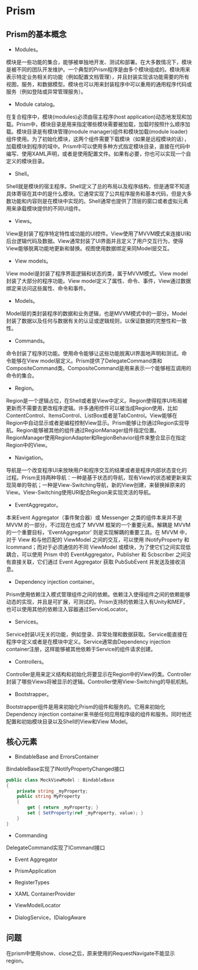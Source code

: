 ﻿# Prism

## Prism的基本概念

* Modules。

模块是一些功能的集合，能够被单独地开发、测试和部署。在大多数情况下，模块是被不同的团队开发维护。一个典型的Prism程序是由多个模块组成的。模块用来表示特定业务相关的功能（例如配置文档管理），并且封装实现该功能需要的所有视图，服务，和数据模型。模块也可以用来封装程序中可以重用的通用程序代码或服务（例如登陆或异常管理服务）。
* Module catalog。

在复合程序中，模块(modules)必须由宿主程序(host application)动态地发现和加载。Prism中，模块目录是用来指定哪些模块需要被加载，加载时按照什么顺序加载。模块目录是有模块管理(module manager)组件和模块加载(module loader)组件使用。为了初始化模块，这两个组件需要下载模块（如果是远程模块的话），加载模块到程序的域中。Prism中可以使用多种方式指定模块目录，直接在代码中编写、使用XAML声明，或者是使用配置文件。如果有必要，你也可以实现一个自定义的模块目录。

* Shell。

Shell就是模块的宿主程序。Shell定义了总的布局以及程序结构，但是通常不知道具体寄宿在其中的是什么模块。它通常实现了公共程序服务和基本代码，但是大多数功能和内容则是在模块中实现的。Shell通常也提供了顶层的窗口或者虚拟元素用来承载模块提供的不同UI组件。

* Views。

View是封装了程序特定特性或功能的UI控件。View使用了MVVM模式来连接UI和后台逻辑代码及数据。View通常封装了UI界面并且定义了用户交互行为，使得View能够脱离功能地更新和替换。视图使用数据绑定来同Model层交互。

* View models。

View model是封装了程序界面逻辑和状态的类，属于MVVM模式。View model封装了大部分的程序功能。View model定义了属性、命令、事件，View通过数据绑定来访问这些属性、命令和事件。

* Models。

Model层的类封装程序的数据和业务逻辑，也是MVVM模式中的一部分。Model封装了数据以及任何与数据有关的认证或逻辑规则，以保证数据的完整性和一致性。

* Commands。

命令封装了程序的功能。使用命令能够让这些功能脱离UI界面地声明和测试。命令能够在View model层定义。Prism提供了DelegateCommand类和CompositeCommand类。CompositeCommand是用来表示一个能够相互调用的命令的集合。

* Region。

Region是一个逻辑占位，在Shell或者是View中定义。Region使得程序UI布局被更新而不需要去更改程序逻辑。许多通用控件可以被当成Region使用，比如ContentControl、ItemsControl、ListBox或者是TabControl。View能够在Region中自动显示或者是编程控制View显示。Prism能够让你通过Region实现导航。Region能够被其他的组件通过RegionManager组件指定位置。RegionManager使用RegionAdapter和RegionBehavior组件来整合显示在指定Region中的View。

* Navigation。

导航是一个改变程序UI来放映用户和程序交互的结果或者是程序内部状态变化的过程。Prism支持两种导航：一种是基于状态的导航，现有View的状态被更新来实现简单的导航；一种是View-Switching导航，新的View创建，来替换掉原来的View。View-Switching使用URI配合Region来实现灵活的导航。

* EventAggregator。

本来Event Aggregator（事件聚合器）或 Messenger 之类的组件本来并不是 MVVM 的一部分，不过现在也成了 MVVM 框架的一个重要元素。解耦是 MVVM 的一个重要目标，'EventAggregator' 则是实现解耦的重要工具。在 MVVM 中，对于 View 和与他匹配的 ViewModel 之间的交互，可以使用 INotifyProperty 和 Icommand；而对于必须通信的不同 ViewModel 或模块，为了使它们之间实现低耦合，可以使用 Prism 中的 EventAggregator。Publisher 和 Scbscriber 之间没有直接关联，它们通过 Event Aggregator 获取 PubSubEvent 并发送及接收消息。

* Dependency injection container。

Prism使用依赖注入模式管理组件之间的依赖。依赖注入使得组件之间的依赖能够动态的实现，并且是可扩展，可测试的。Prism支持的依赖注入有Unity和MEF，也可以使用其他的依赖注入容器通过ServiceLocator。

* Services。

Service封装UI无关的功能，例如登录、异常处理和数据获取。Service能直接在程序中定义或者是在模块中定义。Service通常由Dependency injection container注册，这样能够被其他依赖于Service的组件请求创建。

* Controllers。

Controller是用来定义结构和初始化将要显示在Region中的View的类。Controller封装了哪些Views将被显示的逻辑。Controller使用View-Switching的导航机制。

* Bootstrapper。

Bootstrapper组件是用来初始化Prism的组件和服务的。它用来初始化Dependency injection container来书册任何应用程序级的组件和服务。同时他还配置和初始模块目录以及Shell的View和View Model。

## 核心元素

* BindableBase and ErrorsContainer

BindableBase实现了INotifyPropertyChanged接口

```csharp
public class MockViewModel : BindableBase
{
    private string _myProperty;
    public string MyProperty
    {
        get { return _myProperty; }
        set { SetProperty(ref _myProperty, value); }
    }
}
```

* Commanding

DelegateCommand实现了ICommand接口

* Event Aggregator

* PrismApplication
* RegisterTypes
* XAML ContainerProvider
* ViewModelLocator
* DialogService，IDialogAware


## 问题

在prism中使用show、close之后，原来使用的RequestNavigate不能显示region。
